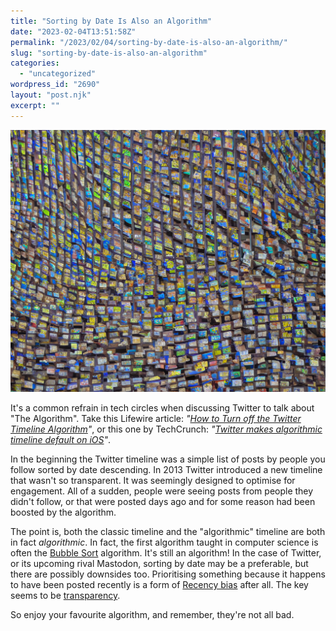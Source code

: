 ```yaml
---
title: "Sorting by Date Is Also an Algorithm"
date: "2023-02-04T13:51:58Z"
permalink: "/2023/02/04/sorting-by-date-is-also-an-algorithm/"
slug: "sorting-by-date-is-also-an-algorithm"
categories:
  - "uncategorized"
wordpress_id: "2690"
layout: "post.njk"
excerpt: ""
---
```


![](/wp-content/uploads/2023/02/evil-algorithm.png?w=1024)

It's a common refrain in tech circles when discussing Twitter to talk about "The Algorithm". Take this Lifewire article: _"[How to Turn off the Twitter Timeline Algorithm](https://web.archive.org/web/20190613224737/https://www.lifewire.com/how-to-use-twitter-timeline-algorithm-4174499)"_, or this one by TechCrunch: _"[Twitter makes algorithmic timeline default on iOS](https://techcrunch.com/2023/01/11/twitter-makes-algorithmic-timeline-default-on-ios/?guccounter=1&guce_referrer=aHR0cHM6Ly9kdWNrZHVja2dvLmNvbS8&guce_referrer_sig=AQAAADCeaYUdBR1NNtjFLiP1nDMAgJItWZoj9bndqsKR3oXUleBopWE6Otoiap6zWxOEpHlPsT8fLSpym8gNJU7xqwacnEmE8WOTeVMukbNMjJxJ4ETjCKZ1pUEZ-KZtJ-lQbH2ZIgNdjmDeREqLsrdepwIqtp8vBB1dOKPDy2XQePCN)"_.

In the beginning the Twitter timeline was a simple list of posts by people you follow sorted by date descending. In 2013 Twitter introduced a new timeline that wasn't so transparent. It was seemingly designed to optimise for engagement. All of a sudden, people were seeing posts from people they didn't follow, or that were posted days ago and for some reason had been boosted by the algorithm.

The point is, both the classic timeline and the "algorithmic" timeline are both in fact _algorithmic_. In fact, the first algorithm taught in computer science is often the [Bubble Sort](https://www.bbc.co.uk/bitesize/guides/zjdkw6f/revision/4) algorithm. It's still an algorithm! In the case of Twitter, or its upcoming rival Mastodon, sorting by date may be a preferable, but there are possibly downsides too. Prioritising something because it happens to have been posted recently is a form of [Recency bias](https://en.wikipedia.org/wiki/Recency_bias) after all. The key seems to be [transparency](https://imarc.co.uk/2020/08/05/transparency-in-ai/).

So enjoy your favourite algorithm, and remember, they're not all bad.

